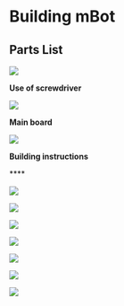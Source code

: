 # Building mBot

## Parts List

![](../../../../.gitbook/assets/0%20%284%29.png)

**Use of screwdriver**

![](../../../../.gitbook/assets/1%20%289%29.png)

**Main board**

![](../../../../.gitbook/assets/2%20%2810%29.png)

**Building instructions**

\*\*\*\*

![](../../../../.gitbook/assets/3%20%283%29.png)

![](../../../../.gitbook/assets/4%20%2812%29.png)

![](../../../../.gitbook/assets/5%20%2811%29.png)

![](../../../../.gitbook/assets/6%20%2810%29.png)

![](../../../../.gitbook/assets/7%20%285%29.png)

![](../../../../.gitbook/assets/8%20%286%29.png)

![](../../../../.gitbook/assets/9%20%285%29.png)

